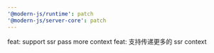 ```yaml
---
'@modern-js/runtime': patch
'@modern-js/server-core': patch
---
```


feat: support ssr pass more context
feat: 支持传递更多的 ssr context

